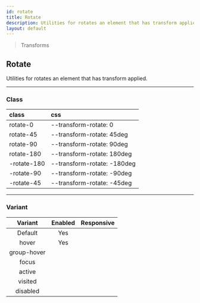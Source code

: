 ```yaml
---
id: rotate
title: Rotate
description: Utilities for rotates an element that has transform applied.
layout: default
---
```


> Transforms

## Rotate

Utilities for rotates an element that has transform applied.

---

### Class

| <span class="px-3 py-1 text-white bg-charcoal-100 rounded-full">class</span> | <span class="px-3 py-1 text-white bg-charcoal-100 rounded-full">css</span> |
|:--|:--|
| rotate-0 | --transform-rotate: 0 |
| rotate-45 | --transform-rotate: 45deg |
| rotate-90 | --transform-rotate: 90deg |
| rotate-180 | --transform-rotate: 180deg |
| -rotate-180 | --transform-rotate: -180deg |
| -rotate-90 | --transform-rotate: -90deg |
| -rotate-45 | --transform-rotate: -45deg |

---

### Variant

| <span class="font-semibold underline">Variant</span> | <span class="font-semibold underline">Enabled</span> | <span class="font-semibold underline">Responsive</span> |
|:-:|:-:|:-:|
| Default | Yes | |
| hover| Yes | |
| group-hover | | |
| focus | | |
| active | | |
| visited | | |
| disabled | | |